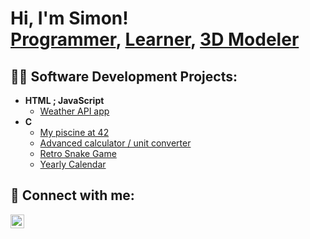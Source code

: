 <h1>Hi, I'm Simon! <br/><a href="https://github.com/Simonnawara">Programmer</a>, <a href="https://www.linkedin.com/in/simon-nawara-24762a2b6/">Learner</a>, <a href="https://www.youtube.com/watch?v=dQw4w9WgXcQ">3D Modeler</a></h1>

<h2>👨‍💻 Software Development Projects:</h2>

- <b>HTML ; JavaScript</b>
  - [Weather API app](https://github.com/Simonnawara/Weather_App.git)
- <b>C</b>
  - [My piscine at 42](https://github.com/Simonnawara/Piscine42)
  - [Advanced calculator / unit converter](https://github.com/Simonnawara/C-calculator)
  - [Retro Snake Game](https://github.com/Simonnawara/C-snake)
  - [Yearly Calendar](https://github.com/Simonnawara/C-Calendar/tree/main)

<h2> 🤳 Connect with me:</h2>

[<img align="left" alt="JoshMadakor | LinkedIn" width="22px" src="https://cdn.jsdelivr.net/npm/simple-icons@v3/icons/linkedin.svg" />][linkedin]

[linkedin]:  https://www.linkedin.com/in/simon-nawara-24762a2b6/

